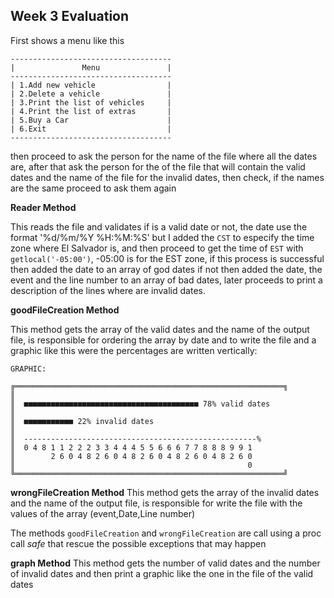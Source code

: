 ## Week 3 Evaluation


First shows a menu like this
```
------------------------------------
|               Menu               |
------------------------------------
| 1.Add new vehicle                |
| 2.Delete a vehicle               |
| 3.Print the list of vehicles     |
| 4.Print the list of extras       |
| 5.Buy a Car                      |
| 6.Exit                           |
------------------------------------
```
then proceed to ask the person for the name of the file where all the dates are,
after that  ask the person for the of the file that will contain the valid dates
and the name of the file for the invalid dates, then check, if the names are the same
proceed to ask them again

**Reader Method**

This reads the file and validates if is a valid date or not, the date use the format '%d/%m/%Y %H:%M:%S' but I added the `CST` to especify the time zone where El Salvador is, and then proceed to get the time of `EST` with `getlocal('-05:00')`, -05:00 is for the EST zone, if this process is successful  then added the date to an array of god dates if not then added the date, the event and the line number to an array of bad dates, later proceeds to print a description of the lines where are invalid dates.

 **goodFileCreation Method**

 This method gets the array of the valid dates and the name of the output file,
 is responsible for ordering the array by date and to write the file and a graphic
 like this were the percentages are written vertically:

```
GRAPHIC:

╔════════════════════════════════════════════════════════════╗
║
║  ■■■■■■■■■■■■■■■■■■■■■■■■■■■■■■■■■■■■■■■ 78% valid dates
║  
║  ■■■■■■■■■■■ 22% invalid dates
║  
║  ----------------------------------------------------%
║  0 4 8 1 1 2 2 2 3 3 4 4 4 5 5 6 6 6 7 7 8 8 8 9 9 1
║        2 6 0 4 8 2 6 0 4 8 2 6 0 4 8 2 6 0 4 8 2 6 0
║                                                    0
╚════════════════════════════════════════════════════════════╝
```
 **wrongFileCreation Method**
 This method gets the array of the invalid dates and the name of the output file,
 is responsible for write the file with the values of the array (event,Date,Line number)

 The methods `goodFileCreation` and `wrongFileCreation` are call using a proc call *safe* that rescue the possible exceptions that may happen

 **graph Method**
 This method gets the number of valid dates and the number of invalid dates and then print a graphic like the one in the file of the valid dates
